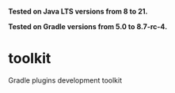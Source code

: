 **Tested on Java LTS versions from <!--property:java-runtime.min-version-->8<!--/property--> to <!--property:java-runtime.max-version-->21<!--/property-->.**

**Tested on Gradle versions from <!--property:gradle-api.min-version-->5.0<!--/property--> to <!--property:gradle-api.max-version-->8.7-rc-4<!--/property-->.**

# toolkit

Gradle plugins development toolkit
